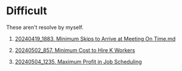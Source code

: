 # Difficult
These aren't resolve by myself.   

1. [20240419_1883. Minimum Skips to Arrive at Meeting On Time.md](/leetcode/daily/20240419_1883.%20Minimum%20Skips%20to%20Arrive%20at%20Meeting%20On%20Time.md)


2. [20240502_857. Minimum Cost to Hire K Workers](/leetcode/daily/20240502_857.%20Minimum%20Cost%20to%20Hire%20K%20Workers.md)

3. [20240504_1235. Maximum Profit in Job Scheduling](/leetcode/daily/20240504_1235.%20Maximum%20Profit%20in%20Job%20Scheduling.md)
